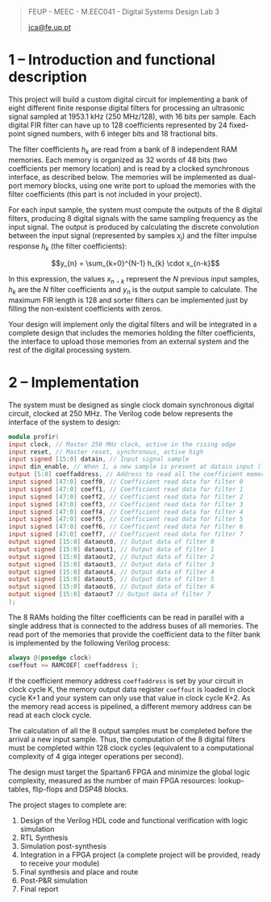 >FEUP - MEEC - M.EEC041 - Digital Systems Design Lab 3
>
>jca@fe.up.pt

# 1 – Introduction and functional description

This project will build a custom digital circuit for implementing a bank of eight different finite response digital filters for processing an ultrasonic signal sampled at 1953.1 kHz (250 MHz/128), with 16 bits per sample. Each digital FIR filter can have up to 128 coefficients represented by 24 fixed-point signed numbers, with 6 integer bits and 18 fractional bits. 

The filter coefficients $h_k$ are read from a bank of 8 independent RAM memories. Each memory is organized as
32 words of 48 bits (two coefficients per memory location) and is read by a clocked synchronous interface, as described below. The memories will be implemented as dual-port memory blocks, using one write port to upload the memories with the filter coefficients (this part is not included in your project).

For each input sample, the system must compute the outputs of the 8 digital filters, producing 8 digital signals with the same sampling frequency as the input signal. The output is produced by calculating the discrete convolution between the input signal (represented by samples $x_j$) and the filter impulse response $h_k$ (the filter coefficients):

$$y_{n} = \sum_{k=0}^{N-1} h_{k} \cdot x_{n-k}$$

In this expression, the values $x_{n-k}$ represent the $N$ previous input samples, $h_{k}$ are the $N$ filter coefficients and $y_n$ is the output sample to calculate. The maximum FIR length is 128 and sorter filters can be implemented just by filling the non-existent coefficients with zeros. 

Your design will implement only the digital filters and will be integrated in a complete design that includes the memories holding the filter coefficients, the interface to upload those memories from an external system and the rest of the digital processing system.

# 2 – Implementation

The system must be designed as single clock domain synchronous digital circuit, clocked at 250 MHz. The
Verilog code below represents the interface of the system to design:

```verilog
module profir(
input clock, // Master 250 MHz clock, active in the rising edge
input reset, // Master reset, synchronous, active high
input signed [15:0] datain, // Input signal sample
input din_enable, // When 1, a new sample is present at datain input (lasts 1 clock)
output [5:0] coeffaddress, // Address to read all the coefficient memories
input signed [47:0] coeff0, // Coefficient read data for filter 0
input signed [47:0] coeff1, // Coefficient read data for filter 1
input signed [47:0] coeff2, // Coefficient read data for filter 2
input signed [47:0] coeff3, // Coefficient read data for filter 3
input signed [47:0] coeff4, // Coefficient read data for filter 4
input signed [47:0] coeff5, // Coefficient read data for filter 5
input signed [47:0] coeff6, // Coefficient read data for filter 6
input signed [47:0] coeff7, // Coefficient read data for filter 7
output signed [15:0] dataout0, // Output data of filter 0
output signed [15:0] dataout1, // Output data of filter 1
output signed [15:0] dataout2, // Output data of filter 2
output signed [15:0] dataout3, // Output data of filter 3
output signed [15:0] dataout4, // Output data of filter 4
output signed [15:0] dataout5, // Output data of filter 5
output signed [15:0] dataout6, // Output data of filter 6
output signed [15:0] dataout7 // Output data of filter 7
);

```

The 8 RAMs holding the filter coefficients can be read in parallel with a single address that is connected to the address buses of all memories. The read port of the memories that provide the coefficient data to the filter bank is implemented by the following Verilog process:

```verilog
always @(posedge clock)
coeffout <= RAMCOEF[ coeffaddress ];
```

If the coefficient memory address `coeffaddress` is set by your circuit in clock cycle K, the memory output data register `coeffout` is loaded in clock cycle K+1 and your system can only use that value in clock cycle K+2. As the memory read access is pipelined, a different memory address can be read at each clock cycle.

The calculation of all the 8 output samples must be completed before the arrival a new input sample. Thus, the computation of the 8 digital filters must be completed within 128 clock cycles (equivalent to a computational complexity of 4 giga integer operations per second).

The design must target the Spartan6 FPGA and minimize the global logic complexity, measured as the number of main FPGA resources: lookup-tables, flip-flops and DSP48 blocks.

The project stages to complete are:

1. Design of the Verilog HDL code and functional verification with logic simulation
2. RTL Synthesis
3. Simulation post-synthesis
4. Integration in a FPGA project (a complete project will be provided, ready to receive your module)
5. Final synthesis and place and route
6. Post-P&R simulation
7. Final report


